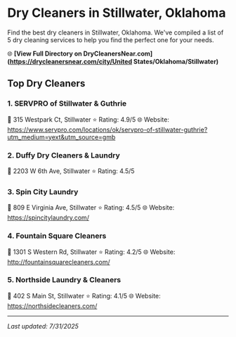 # Dry Cleaners in Stillwater, Oklahoma

Find the best dry cleaners in Stillwater, Oklahoma. We've compiled a list of 5 dry cleaning services to help you find the perfect one for your needs.

🌐 **[View Full Directory on DryCleanersNear.com](https://drycleanersnear.com/city/United States/Oklahoma/Stillwater)**

## Top Dry Cleaners

### 1. SERVPRO of Stillwater & Guthrie
📍 315 Westpark Ct, Stillwater
⭐ Rating: 4.9/5
🌐 Website: https://www.servpro.com/locations/ok/servpro-of-stillwater-guthrie?utm_medium=yext&utm_source=gmb

### 2. Duffy Dry Cleaners & Laundry
📍 2203 W 6th Ave, Stillwater
⭐ Rating: 4.5/5

### 3. Spin City Laundry
📍 809 E Virginia Ave, Stillwater
⭐ Rating: 4.5/5
🌐 Website: https://spincitylaundry.com/

### 4. Fountain Square Cleaners
📍 1301 S Western Rd, Stillwater
⭐ Rating: 4.2/5
🌐 Website: http://fountainsquarecleaners.com/

### 5. Northside Laundry & Cleaners
📍 402 S Main St, Stillwater
⭐ Rating: 4.1/5
🌐 Website: https://northsidecleaners.com/


---

*Last updated: 7/31/2025*
